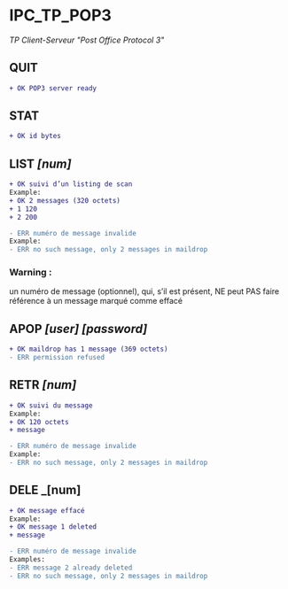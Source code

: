 # IPC_TP_POP3
_TP Client-Serveur "Post Office Protocol 3"_


## QUIT
```diff
+ OK POP3 server ready
```

## STAT
```diff
+ OK id bytes
```

## LIST _[num]_

```diff
+ OK suivi d’un listing de scan
Example:
+ OK 2 messages (320 octets) 
+ 1 120 
+ 2 200 

- ERR numéro de message invalide  
Example: 
- ERR no such message, only 2 messages in maildrop
```

  ### Warning : 
  un numéro de message (optionnel), qui, s’il est présent, NE peut PAS faire référence à un message marqué comme effacé


## APOP _[user]_ _[password]_
```diff
+ OK maildrop has 1 message (369 octets)
- ERR permission refused
```

## RETR _[num]_
```diff
+ OK suivi du message
Example:
+ OK 120 octets 
+ message

- ERR numéro de message invalide
Example: 
- ERR no such message, only 2 messages in maildrop
```

## DELE _[num]
```diff
+ OK message effacé
Example:
+ OK message 1 deleted
+ message

- ERR numéro de message invalide
Examples: 
- ERR message 2 already deleted
- ERR no such message, only 2 messages in maildrop
```
